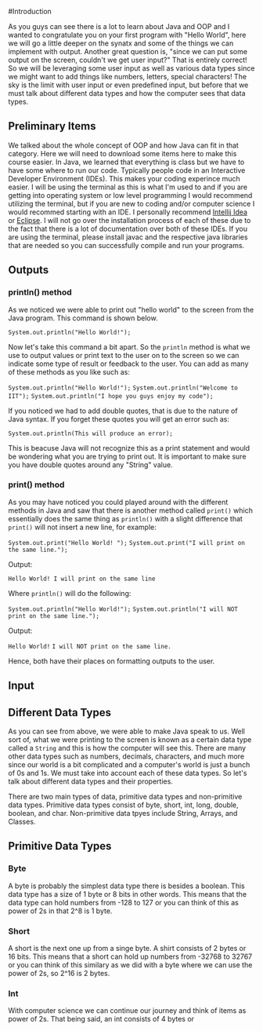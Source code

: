 #Introduction

As you guys can see there is a lot to learn about Java and OOP and I wanted to congratulate you on your first program with "Hello World", here we will go a little deeper on the synatx and some of the things we can implement with output. Another great question is, "since we can put some output on the screen, couldn't we get user input?" That is entirely correct! So we will be leveraging some user input as well as various data types since we might want to add things like numbers, letters, special characters! The sky is the limit with user input or even predefined input, but before that we must talk about different data types and how the computer sees that data types. 

## Preliminary Items

We talked about the whole concept of OOP and how Java can fit in that category. Here we will need to download some items here to make this course easier. In Java, we learned that everything is class but we have to have some where to run our code. Typically people code in an Interactive Developer Environment (IDEs). This makes your coding experince much easier. I will be using the terminal as this is what I'm used to and if you are getting into operating system or low level programming I would recommend utilizing the terminal, but if you are new to coding and/or computer science I would recommed starting with an IDE. I personally recommend [Intellij Idea](https://www.jetbrains.com/idea/) or [Eclipse](https://www.eclipse.org/downloads/). I will not go over the installation process of each of these due to the fact that there is a lot of documentation over both of these IDEs. If you are using the terminal, please install javac and the respective java libraries that are needed so you can successfully compile and run your programs. 

## Outputs

### println() method

As we noticed we were able to print out "hello world" to the screen from the Java program. This command is shown below. 

`System.out.println("Hello World!");`

Now let's take this command a bit apart. So the `println` method is what we use to output values or print text to the user on to the screen so we can indicate some type of result or feedback to the user. You can add as many of these methods as you like such as: 

`System.out.println("Hello World!");`
`System.out.println("Welcome to IIT");`
`System.out.println("I hope you guys enjoy my code");`

If you noticed we had to add double quotes, that is due to the nature of Java syntax. If you forget these quotes you will get an error such as: 

`System.out.println(This will produce an error);`

This is beacuse Java will not recognize this as a print statement and would be wondering what you are trying to print out. It is important to make sure you have double quotes around any "String" value. 

### print() method

As you may have noticed you could played around with the different methods in Java and saw that there is another method called `print()` which essentially does the same thing as `println()` with a slight difference that `print()` will not insert a new line, for example:

`System.out.print("Hello World! ");`
`System.out.print("I will print on the same line.");`

Output:

`Hello World! I will print on the same line`

Where `println()` will do the following: 

`System.out.println("Hello World!");`
`System.out.println("I will NOT print on the same line.");`

Output:

`Hello World!`
`I will NOT print on the same line.`

Hence, both have their places on formatting outputs to the user.

## Input

## Different Data Types

As you can see from above, we were able to make Java speak to us. Well sort of, what we were printing to the screen is known as a certain data type called a `String` and this is how the computer will see this. There are many other data types such as numbers, decimals, characters, and much more since our world is a bit complicated and a computer's world is just a bunch of 0s and 1s. We must take into account each of these data types. So let's talk about different data types and their properties. 

There are two main types of data, primitive data types and non-primitive data types. Primitive data types consist of byte, short, int, long, double, boolean, and char. Non-primitive data tpyes include String, Arrays, and Classes. 

## Primitive Data Types

### Byte

A byte is probably the simplest data type there is besides a boolean. This data type has a size of 1 byte or 8 bits in other words. This means that the data type can hold numbers from -128 to 127 or you can think of this as power of 2s in that 2^8 is 1 byte. 

### Short

A short is the next one up from a singe byte. A shirt consists of 2 bytes or 16 bits. This means that a short can hold up numbers from -32768 to 32767 or you can think of this similary as we did with a byte where we can use the power of 2s, so 2^16 is 2 bytes. 

### Int

With computer science we can continue our journey and think of items as power of 2s. That being said, an int consists of 4 bytes or 
